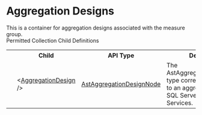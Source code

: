 # Aggregation Designs

<div class="LanguageSummary"><div class ="SummaryItem">This is a container for aggregation designs associated with the measure group.</div></div><div class="SchemaBindingGroup"><div class="SchemaBindingGroupHeader">Permitted Collection Child Definitions</div><table id="SchemaBindingList" class="SchemaBindingList"><tbody><tr><th class="SchemaBindingIconColumnHeader">&nbsp;</th><th class="SchemaBindingNameColumnHeader">Child</th><th class="SchemaBindingTypeColumnHeader">API Type</th><th class="SchemaBindingSummaryColumnHeader">Description</th></tr><tr class="cd0"><td class="SchemaBindingIcon"><div class="NotRequired" /></td><td class="SchemaBindingName"><span class="punc">&lt;</span><a href=../api-reference/Varigence.Languages.Biml.Cube.Aggregation.AstAggregationDesignNode.html">AggregationDesign</a><span class="punc"> /&gt;</span></td><td class="SchemaBindingType"><a href="Varigence.Languages.Biml.Cube.Aggregation.AstAggregationDesignNode.html">AstAggregationDesignNode</a></td><td class="SchemaBindingSummary">The AstAggregationDesignNode type corresponds directly to an aggregation design in SQL Server Analysis Services.</td></tr></tbody></table></div>